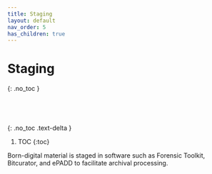 ```yaml
---
title: Staging
layout: default
nav_order: 5
has_children: true
---
```


# Staging
{: .no_toc }

##  &nbsp;
{: .no_toc .text-delta }

1. TOC
{:toc}

Born-digital material is staged in software such as Forensic Toolkit, Bitcurator, and ePADD to facilitate archival processing.  